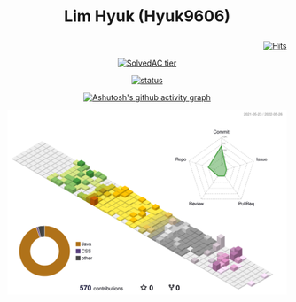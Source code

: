<h1 align="center">

  Lim Hyuk (Hyuk9606)

</h1>
  
<span align=right>

 [![Hits](https://hits.seeyoufarm.com/api/count/incr/badge.svg?url=https%3A%2F%2Fgithub.com%2FHyuk9606)](https://github.com/Hyuk9606)

</span>
  


<div align="center">

  [![SolvedAC tier](http://mazassumnida.wtf/api/v2/generate_badge?boj=skdltm117)](https://solved.ac/skdltm117)
  
</div>
<div align="center">
  
  
  [![status](https://github-readme-streak-stats.herokuapp.com/?user=Hyuk9606)](#)

</div>
<div align="center">

  [![Ashutosh's github activity graph](https://activity-graph.herokuapp.com/graph?username=Hyuk9606&bg_color=18141a&color=fd9bc5&line=0affe2&point=fd9bc5&area=true&hide_border=true)](https://github.com/ashutosh00710/github-readme-activity-graph)
  
</div>


![](./profile-3d-contrib/profile-season-animate.svg)
